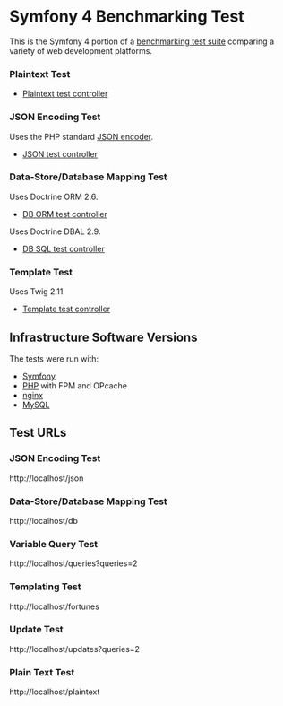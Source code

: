 # Symfony 4 Benchmarking Test

This is the Symfony 4 portion of a [benchmarking test suite](../) comparing a variety of web development platforms.


### Plaintext Test
* [Plaintext test controller](src/Controller/PlaintextController.php)

### JSON Encoding Test
Uses the PHP standard [JSON encoder](http://www.php.net/manual/en/function.json-encode.php).

* [JSON test controller](src/Controller/JsonController.php)

### Data-Store/Database Mapping Test
Uses Doctrine ORM 2.6.

* [DB ORM test controller](src/Controller/DbController.php)

Uses Doctrine DBAL 2.9.

* [DB SQL test controller](src/Controller/DbRawController.php)

### Template Test
Uses Twig 2.11.

* [Template test controller](src/Controller/FortunesController.php)


## Infrastructure Software Versions
The tests were run with:

* [Symfony](https://symfony.com/)
* [PHP](https://www.php.net/) with FPM and OPcache
* [nginx ](https://nginx.org/)
* [MySQL](https://dev.mysql.com/)


## Test URLs
### JSON Encoding Test
http://localhost/json

### Data-Store/Database Mapping Test
http://localhost/db

### Variable Query Test
http://localhost/queries?queries=2

### Templating Test
http://localhost/fortunes

### Update Test
http://localhost/updates?queries=2

### Plain Text Test
http://localhost/plaintext
